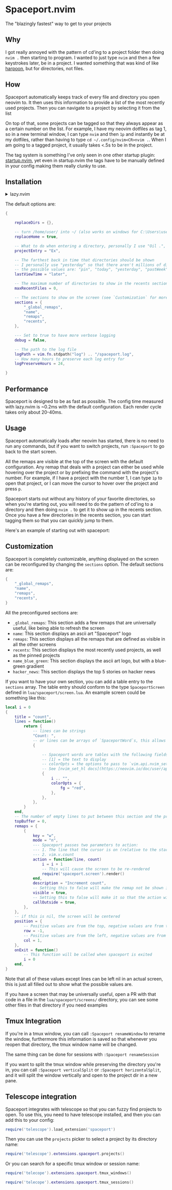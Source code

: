 # Spaceport.nvim

The "blazingly fastest" way to get to your projects

## Why

I got really annoyed with the pattern of cd'ing to a project folder then doing `nvim .` then starting to program. I wanted to just type `nvim` and then a few keystrokes later, be in a project. I wanted something that was kind of like [harpoon](https://github.com/ThePrimeagen/harpoon), but for directories, not files.

## How

Spaceport automatically keeps track of every file and directory you open neovim to. It then uses this information to provide a list of the most recently used projects. Then you can navigate to a project by selecting it from the list

On top of that, some projects can be tagged so that they always appear as a certain number on the list. For example, I have my neovim dotfiles as tag 1, so in a new terminal window, I can type `nvim` and then `1p` and instantly be at my dotfiles, rather than having to type `cd ~/.config/nvim<CR>nvim .`. When I am going to a tagged project, it usually takes <.5s to be in the project.

The tag system is something I've only seen in one other startup plugin: [startup.nvim](https://github.com/startup-nvim/startup.nvim), yet even in startup.nvim the tags have to be manually defined in your config making them really clunky to use.

## Installation

<details>
<summary>lazy.nvim</summary>

```lua
{
    'CWood-sdf/spaceport.nvim',
    opts = {

    },
    lazy = false, -- load spaceport immediately
}
```

</details>

The default options are:

```lua
{

    replaceDirs = {},

    -- turn /home/user/ into ~/ (also works on windows for C:\Users\user\)
    replaceHome = true,

    -- What to do when entering a directory, personally I use "Oil .", but Ex is preinstalled with neovim
    projectEntry = "Ex",

    -- The farthest back in time that directories should be shown
    -- I personally use "yesterday" so that there aren't millions of directories on the screen.
    -- the possible values are: "pin", "today", "yesterday", "pastWeek", "pastMonth", and "later"
    lastViewTime = "later",

    -- The maximum number of directories to show in the recents section (0 means show all of them)
    maxRecentFiles = 0,

    -- The sections to show on the screen (see `Customization` for more info)
    sections = {
        "_global_remaps",
        "name",
        "remaps",
        "recents",
    },

    --- Set to true to have more verbose logging
    debug = false,

    -- The path to the log file
    logPath = vim.fn.stdpath("log") .. "/spaceport.log",
    -- How many hours to preserve each log entry for
    logPreserveHours = 24,

}
```

## Performance

Spaceport is designed to be as fast as possible. The config time measured with lazy.nvim is ~0.2ms with the default configuration. Each render cycle takes only about 20-40ms.

## Usage

Spaceport automatically loads after neovim has started, there is no need to run any commands, but if you want to switch projects, run `:Spaceport` to go back to the start screen.

All the remaps are visible at the top of the screen with the default configuration. Any remap that deals with a project can either be used while hovering over the project or by prefixing the command with the project's number. For example, if I have a project with the number 1, I can type `1p` to open that project, or I can move the cursor to hover over the project and press `p`.

Spaceport starts out without any history of your favorite directories, so when you're starting out, you will need to do the pattern of cd'ing to a directory and then doing `nvim .` to get it to show up in the recents section. Once you have a few directories in the recents section, you can start tagging them so that you can quickly jump to them.

Here's an example of starting out with spaceport:

## Customization

Spaceport is completely customizable, anything displayed on the screen can be reconfigured by changing the `sections` option. The default sections are:

```lua
{
    "_global_remaps",
    "name",
    "remaps",
    "recents",
}
```

All the preconfigured sections are:

- `_global_remaps`: This section adds a few remaps that are universally useful, like being able to refresh the screen
- `name`: This section displays an ascii art "Spaceport" logo
- `remaps`: This section displays all the remaps that are defined as visible in all the other screens
- `recents`: This section displays the most recently used projects, as well as the pinned projects
- `name_blue_green`: This section displays the ascii art logo, but with a blue-green gradient
- `hacker_news`: This section displays the top 5 stories on hacker news

If you want to have your own section, you can add a table entry to the `sections` array. The table entry should conform to the type `SpaceportScreen` defined in `lua/spaceport/screen.lua`. An example screen could be something like this:

```lua
local i = 0
{
    title = "count",
    lines = function()
        return {
            -- lines can be strings
            "Count: ",
            -- or lines can be arrays of `SpaceportWord`s, this allows the words to have highlights
            {

                -- Spaceport words are tables with the following fields:
                -- [1] = the text to display
                -- colorOpts = the options to pass to `vim.api.nvim_set_hl`
                -- See [nvim_set_hl docs](https://neovim.io/doc/user/api.html#nvim_set_hl())
                {
                    i .. "",
                    colorOpts = {
                        fg = "red",
                    },
                },
            },
        }
    end,
    -- The number of empty lines to put between this section and the previous section
    topBuffer = 0,
    remaps = {
        {
            key = "w",
            mode = "n",
            --- Spaceport passes two parameters to action:
            --- 1. The line that the cursor is on (relative to the start of the screen)
            --- 2. vim.v.count
            action = function(line, count)
                i = i + 1
                -- This will cause the screen to be re-rendered
                require('spaceport.screen').render()
            end,
            description = "Increment count",
            -- Setting this to false will make the remap not be shown in the 'remaps' section
            visible = true,
            -- Setting this to false will make it so that the action will only be called when the cursor is on the lines of the screen
            callOutside = true,
        },
    },
    -- if this is nil, the screen will be centered
    position = {
        -- Positive values are from the top, negative values are from the bottom
        row = -1,
        -- Positive values are from the left, negative values are from the right
        col = 1,
    },
    onExit = function()
        -- This function will be called when spaceport is exited
        i = 0
    end,
}
```

Note that all of these values except lines can be left nil in an actual screen, this is just all filled out to show what the possible values are.

If you have a screen that may be universally useful, open a PR with that code in a file in the `lua/spaceport/screens/` directory, you can see some other files in that directory if you need examples

## Tmux Integration

If you're in a tmux window, you can call `:Spaceport renameWindow` to rename the window, furthermore this information is saved so that whenever you reopen that directory, the tmux window name will be changed.

The same thing can be done for sessions with `:Spaceport renameSession`

If you want to split the tmux window while preserving the directory you're in, you can call `:Spaceport verticalSplit` or `:Spaceport horizontalSplit`, and it will split the window vertically and open to the project dir in a new pane.

## Telescope integration

Spaceport integrates with telescope so that you can fuzzy find projects to open. To use this, you need to have telescope installed, and then you can add this to your config:

```lua
require('telescope').load_extension('spaceport')
```

Then you can use the `projects` picker to select a project by its directory name:

```lua
require('telescope').extensions.spaceport.projects()
```

Or you can search for a specific tmux window or session name:

```lua
require('telecope').extensions.spaceport.tmux_windows()

require('telecope').extensions.spaceport.tmux_sessions()
```
